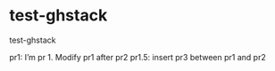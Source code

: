 # test-ghstack
test-ghstack

pr1: I’m pr 1. Modify pr1 after pr2
pr1.5: insert pr3 between pr1 and pr2
